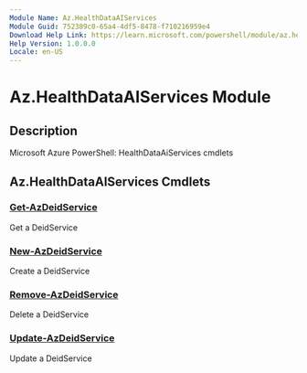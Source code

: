 ```yaml
---
Module Name: Az.HealthDataAIServices
Module Guid: 752389c0-65a4-4df5-8478-f710216959e4
Download Help Link: https://learn.microsoft.com/powershell/module/az.healthdataaiservices
Help Version: 1.0.0.0
Locale: en-US
---
```


# Az.HealthDataAIServices Module
## Description
Microsoft Azure PowerShell: HealthDataAiServices cmdlets

## Az.HealthDataAIServices Cmdlets
### [Get-AzDeidService](Get-AzDeidService.md)
Get a DeidService

### [New-AzDeidService](New-AzDeidService.md)
Create a DeidService

### [Remove-AzDeidService](Remove-AzDeidService.md)
Delete a DeidService

### [Update-AzDeidService](Update-AzDeidService.md)
Update a DeidService

